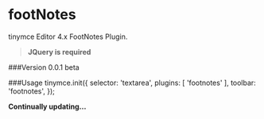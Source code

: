 # footNotes
tinymce Editor 4.x FootNotes Plugin.
> **JQuery is required**

###Version
0.0.1 beta

###Usage
    tinymce.init({
      selector: 'textarea',
      plugins: [
        'footnotes'
      ],
      toolbar: 'footnotes',
    });

**Continually updating...**